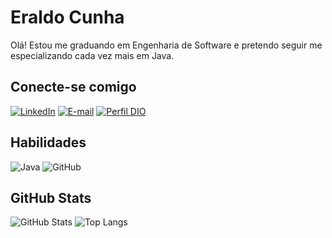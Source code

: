 # Eraldo Cunha 
Olá! Estou me graduando em Engenharia de Software e pretendo seguir me especializando cada vez mais em Java.
## Conecte-se comigo
[![LinkedIn](https://img.shields.io/badge/LinkedIn-000?style=for-the-badge&logo=linkedin&logoColor=0E76A8)](https://www.linkedin.com/in/eraldojacunha/) 
[![E-mail](https://img.shields.io/badge/-Email-000?style=for-the-badge&logo=microsoft-outlook)](mailto:eraldo_cunha@hotmail.com)
[![Perfil DIO](https://img.shields.io/badge/-Meu%20Perfil%20na%20DIO-000?style=for-the-badge)](https://web.dio.me/users/eraldo_cunha/)
## Habilidades
![Java](https://img.shields.io/badge/Java-ED8B00?style=for-the-badge&logo=openjdk&logoColor=white)
![GitHub](https://img.shields.io/badge/GitHub-100000?style=for-the-badge&logo=github&logoColor=white)
## GitHub Stats
![GitHub Stats](https://github-readme-stats.vercel.app/api?username=EraldoCunha&theme=transparent&bg_color=FFF&border_color=FFF&show_icons=true&icon_color=30A3DC&title_color=000&text_color=000&hide_title=true&hide=stars)
![Top Langs](https://github-readme-stats-git-masterrstaa-rickstaa.vercel.app/api/top-langs/?username=EraldoCunha&layout=compact&bg_color=FFF&border_color=FFF&title_color=000&text_color=000)